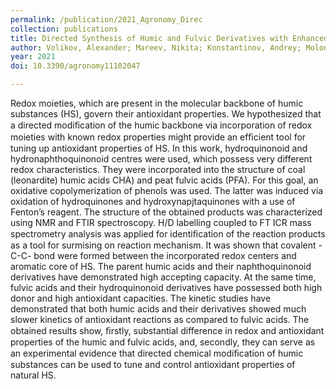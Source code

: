 ```yaml
---
permalink: /publication/2021_Agronomy_Direc
collection: publications
title: Directed Synthesis of Humic and Fulvic Derivatives with Enhanced Antioxidant Properties
author: Volikov, Alexander; Mareev, Nikita; Konstantinov, Andrey; Molodykh, Alexandra; Melnikova, Sofia; Bazhanova, Alina; Gasanov, Mikhail; Nikolaev, Evgeny; Zherebker, Alexander; Volkov, Dmitry; Zykova, Maria; Perminova, Irina
year: 2021
doi: 10.3390/agronomy11102047

---
```


Redox moieties, which are present in the molecular backbone of humic substances (HS), govern their antioxidant properties. We hypothesized that a directed modiﬁcation of the humic backbone via incorporation of redox moieties with known redox properties might provide an efﬁcient tool for tuning up antioxidant properties of HS. In this work, hydroquinonoid and hydronaphthoquinonoid centres were used, which possess very different redox characteristics. They were incorporated into the structure of coal (leonardite) humic acids CHA) and peat fulvic acids (PFA). For this goal, an oxidative copolymerization of phenols was used. The latter was induced via oxidation of hydroquinones and hydroxynapjtaquinones with a use of Fenton’s reagent. The structure of the obtained products was characterized using NMR and FTIR spectroscopy. H/D labelling coupled to FT ICR mass spectrometry analysis was applied for identiﬁcation of the reaction products as a tool for surmising on reaction mechanism. It was shown that covalent -C-C- bond were formed between the incorporated redox centers and aromatic core of HS. The parent humic acids and their naphthoquinonoid derivatives have demonstrated high accepting capacity. At the same time, fulvic acids and their hydroquinonoid derivatives have possessed both high donor and high antioxidant capacities. The kinetic studies have demonstrated that both humic acids and their derivatives showed much slower kinetics of antioxidant reactions as compared to fulvic acids. The obtained results show, ﬁrstly, substantial difference in redox and antioxidant properties of the humic and fulvic acids, and, secondly, they can serve as an experimental evidence that directed chemical modiﬁcation of humic substances can be used to tune and control antioxidant properties of natural HS.
